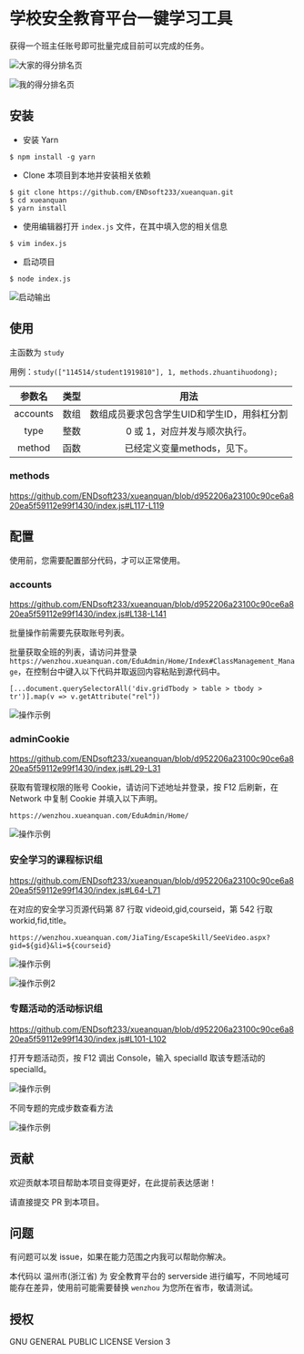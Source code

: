 # 学校安全教育平台一键学习工具

获得一个班主任账号即可批量完成目前可以完成的任务。

![大家的得分排名页](https://i.loli.net/2021/06/07/Rk9hoXgQ1lCJvrd.png)

![我的得分排名页](https://i.loli.net/2021/06/07/K1EJ9TYlzIbZgSp.png)

## 安装

 - 安装 Yarn
```
$ npm install -g yarn
```
 - Clone 本项目到本地并安装相关依赖
```
$ git clone https://github.com/ENDsoft233/xueanquan.git
$ cd xueanquan
$ yarn install
```
 - 使用编辑器打开 ```index.js``` 文件，在其中填入您的相关信息
```
$ vim index.js
```
 - 启动项目
```
$ node index.js
```

![启动输出](https://i.loli.net/2021/06/07/2jFONlBbE8VfChs.png)

## 使用

主函数为 ```study```

用例：```study(["114514/student1919810"], 1, methods.zhuantihuodong);```

|参数名|类型|用法|
| :------------: | :------------: | :------------: |
|accounts|数组|数组成员要求包含学生UID和学生ID，用斜杠分割|
|type|整数|0 或 1，对应并发与顺次执行。|
|method|函数|已经定义变量methods，见下。|

### methods

https://github.com/ENDsoft233/xueanquan/blob/d952206a23100c90ce6a820ea5f59112e99f1430/index.js#L117-L119

## 配置

使用前，您需要配置部分代码，才可以正常使用。

### accounts

https://github.com/ENDsoft233/xueanquan/blob/d952206a23100c90ce6a820ea5f59112e99f1430/index.js#L138-L141

批量操作前需要先获取账号列表。

批量获取全班的列表，请访问并登录 ```https://wenzhou.xueanquan.com/EduAdmin/Home/Index#ClassManagement_Manage```，在控制台中键入以下代码并取返回内容粘贴到源代码中。

```
[...document.querySelectorAll('div.gridTbody > table > tbody > tr')].map(v => v.getAttribute("rel"))
```

![操作示例](https://i.loli.net/2021/06/07/LlRh6DX2qISnxtF.png)

### adminCookie

https://github.com/ENDsoft233/xueanquan/blob/d952206a23100c90ce6a820ea5f59112e99f1430/index.js#L29-L31

获取有管理权限的账号 Cookie，请访问下述地址并登录，按 F12 后刷新，在 Network 中复制 Cookie 并填入以下声明。

```
https://wenzhou.xueanquan.com/EduAdmin/Home/
```

![操作示例](https://i.loli.net/2021/06/07/eG3XMQcI8vamyE9.png)

### 安全学习的课程标识组

https://github.com/ENDsoft233/xueanquan/blob/d952206a23100c90ce6a820ea5f59112e99f1430/index.js#L64-L71

在对应的安全学习页源代码第 87 行取 videoid,gid,courseid，第 542 行取 workid,fid,title。

```
https://wenzhou.xueanquan.com/JiaTing/EscapeSkill/SeeVideo.aspx?gid=${gid}&li=${courseid}
```

![操作示例](https://i.loli.net/2021/06/07/lnVykYiARUjMIuf.png)

![操作示例2](https://i.loli.net/2021/06/07/qtJ9vNY8nCrlgzM.png)

### 专题活动的活动标识组

https://github.com/ENDsoft233/xueanquan/blob/d952206a23100c90ce6a820ea5f59112e99f1430/index.js#L101-L102

打开专题活动页，按 F12 调出 Console，输入 specialId 取该专题活动的 specialId。

![操作示例](https://i.loli.net/2021/06/07/5hDR2397gIH4dbT.png)

不同专题的完成步数查看方法

![操作示例](https://i.loli.net/2021/06/07/wtvznAo5VbFalIy.png)

## 贡献

欢迎贡献本项目帮助本项目变得更好，在此提前表达感谢！

请直接提交 PR 到本项目。

## 问题

有问题可以发 issue，如果在能力范围之内我可以帮助你解决。

本代码以 温州市(浙江省) 为 安全教育平台的 serverside 进行编写，不同地域可能存在差异，使用前可能需要替换 ```wenzhou``` 为您所在省市，敬请测试。

## 授权

GNU GENERAL PUBLIC LICENSE Version 3
